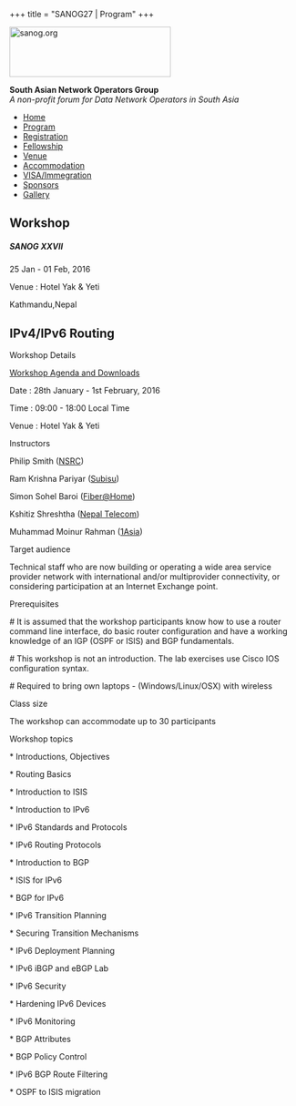 +++
title = "SANOG27 | Program"
+++

[<img src="../images/logo.jpg" width="283" height="88" alt="sanog.org" />](../index.html)

**South Asian Network Operators Group**  
*A non-profit forum for Data Network Operators in South Asia*

-   [Home](index.html)
-   [Program](program.html)
-   [Registration](reg.html)
-   [Fellowship](fellowship.html)
-   [Venue](venue.html)
-   [Accommodation](accomo.html)
-   [VISA/Immegration](visa.html)
-   [Sponsors](downloads.html)
-   [Gallery](gallery.html)

Workshop
--------

##### SANOG XXVII

25 Jan - 01 Feb, 2016

Venue : Hotel Yak & Yeti

Kathmandu,Nepal

  
  
  
  
  
  
  
  
  
  
  
  
  
  
  
  
  
  
  
  
  
  
  
  
  
  
  
  
  
  
  
  
  
  
  
  
  
  
  
  
  
  
  

IPv4/IPv6 Routing
-----------------

 

Workshop Details

[Workshop Agenda and
Downloads](https://nsrc.org/workshops/2016/sanog27/)

Date : 28th January - 1st February, 2016

Time : 09:00 - 18:00 Local Time

Venue : Hotel Yak & Yeti

  

Instructors

Philip Smith ([NSRC](http://nsrc.org/))

Ram Krishna Pariyar ([Subisu](http://www.subisu.net.np))

Simon Sohel Baroi ([Fiber@Home](https://www.fiberathome.net))

Kshitiz Shreshtha ([Nepal Telecom](https://www.ntc.net.np))

Muhammad Moinur Rahman ([1Asia](http://www.1asia-ahl.com/))

  

Target audience

Technical staff who are now building or operating a wide area service
provider network with international and/or multiprovider connectivity,
or considering participation at an Internet Exchange point.

  

Prerequisites

\# It is assumed that the workshop participants know how to use a router
command line interface, do basic router configuration and have a working
knowledge of an IGP (OSPF or ISIS) and BGP fundamentals.

\# This workshop is not an introduction. The lab exercises use Cisco IOS
configuration syntax.

\# Required to bring own laptops - (Windows/Linux/OSX) with wireless

  

Class size

The workshop can accommodate up to 30 participants

  

Workshop topics

\* Introductions, Objectives

\* Routing Basics

\* Introduction to ISIS

\* Introduction to IPv6

\* IPv6 Standards and Protocols

\* IPv6 Routing Protocols

\* Introduction to BGP

\* ISIS for IPv6

\* BGP for IPv6

\* IPv6 Transition Planning

\* Securing Transition Mechanisms

\* IPv6 Deployment Planning

\* IPv6 iBGP and eBGP Lab

\* IPv6 Security

\* Hardening IPv6 Devices

\* IPv6 Monitoring

\* BGP Attributes

\* BGP Policy Control

\* IPv6 BGP Route Filtering

\* OSPF to ISIS migration
